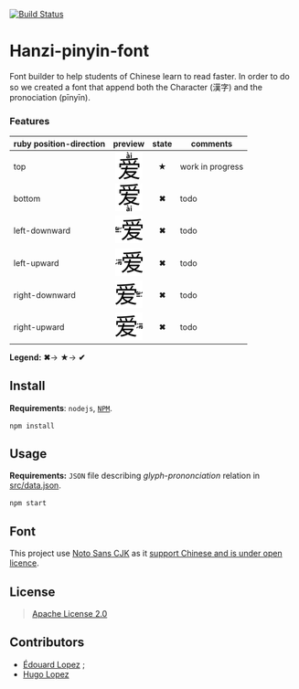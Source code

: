 [![Build Status](https://travis-ci.org/parlr/Hanzi-Pinyin-Font.svg?branch=master)](https://travis-ci.org/parlr/Hanzi-Pinyin-Font)

# Hanzi-pinyin-font

Font builder to help students of Chinese learn to read faster. In order to do so we created a font that append both the Character (漢字) and the pronociation (pīnyīn).

### Features

| ruby position-direction | preview | state | comments
| --- | :---: | :---: | --- |
| top | ![top](resources/tpl/annotation-top.png)  | **★** | work in progress
| bottom| ![bottom](resources/tpl/annotation-bottom.png)  | **✖** | todo
| left-downward| ![left-downward](resources/tpl/annotation-left-downward.png)  | **✖** | todo
| left-upward| ![left-upward](resources/tpl/annotation-left-upward.png)  | **✖** | todo
| right-downward| ![right-downward](resources/tpl/annotation-right-downward.png)  | **✖** | todo
| right-upward| ![right-upward](resources/tpl/annotation-right-upward.png)  | **✖** | todo

**Legend:**
**✖**→
**★**→
**✔**


## Install

**Requirements**:  `nodejs`, [`NPM`](http://npmjs.org/).

	npm install

## Usage

**Requirements:** `JSON` file describing _glyph_-_prononciation_ relation in [src/data.json](src/data.json).

	npm start

## Font

This project use [Noto Sans CJK](https://github.com/googlei18n/noto-cjk) as it [support Chinese and is under open licence](https://www.wikiwand.com/en/Noto_fonts).

## License

> [Apache License 2.0](http://choosealicense.com/licenses/apache-2.0/)

## Contributors

* [Édouard Lopez](https://github.com/edouard-lopez/) ;
* [Hugo Lopez](https://github.com/hugolpz)
